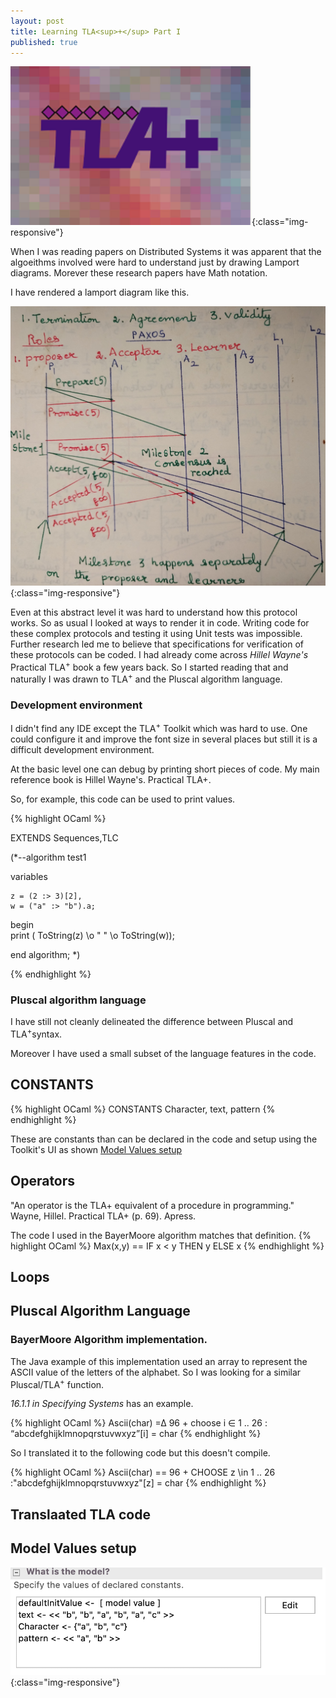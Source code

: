 ```yaml
---
layout: post
title: Learning TLA<sup>+</sup> Part I
published: true
---
```


![image-title-here](../images/TLAPlus.png){:class="img-responsive"} 

When I was reading papers on Distributed Systems it was apparent that the algoeithms involved
were hard to understand just by drawing Lamport diagrams. Morever these research papers have Math
notation.

I have rendered a lamport diagram like this.

![image-title-here](../images/Paxos.jpg){:class="img-responsive"}

Even at this abstract level it was hard to understand how this protocol works. So as usual I looked
at ways to render it in code. Writing code for these complex protocols and testing it using Unit tests
was impossible. Further research led me to believe that specifications for verification of these protocols
can be coded. 
I had already come across <i>Hillel Wayne's</i> Practical TLA<sup>+</sup> book a few years
back. So I started reading that and naturally I was drawn to TLA<sup>+</sup> and the Pluscal
algorithm language.

### Development environment

I didn't find any IDE except the TLA<sup>+</sup> Toolkit which was hard
to use. One could configure it and improve the font size in several places
but still it is a difficult development environment.

At the basic level one can debug by printing short pieces of code. My main
reference book is Hillel Wayne's. Practical TLA+.

So, for example, this code can be used to print values.

{% highlight OCaml %}

EXTENDS  Sequences,TLC

(*--algorithm test1

variables

    z = (2 :> 3)[2],
    w = ("a" :> "b").a;
begin    
    print ( ToString(z) \o "  " \o ToString(w));

end algorithm; *)

{% endhighlight %}



### Pluscal algorithm language
I have still not cleanly delineated the difference between Pluscal and TLA<sup>+</sup>syntax.

Moreover I have used a small subset of the language features in the code.

## CONSTANTS

{% highlight OCaml %}
CONSTANTS Character, text, pattern
{% endhighlight %}

These are constants than can be declared in the code and setup using the Toolkit's
UI as shown [Model Values setup](#model-values-setup-title) 

## Operators

"An operator is the TLA+ equivalent of a procedure in programming."
Wayne, Hillel. Practical TLA+ (p. 69). Apress. 

The code I used in the BayerMoore algorithm matches that definition.
{% highlight OCaml %}
Max(x,y) == IF x < y THEN y ELSE x
{% endhighlight %}
## Loops


## Pluscal Algorithm Language

### BayerMoore Algorithm implementation.

The Java example of this implementation used an array to represent the ASCII value of
the letters of the alphabet. So I was looking for a similar Pluscal/TLA<sup>+</sup> function.

_16.1.1 in Specifying Systems_ has an example. 

{% highlight OCaml %}
Ascii(char) =∆ 96 + choose i ∈ 1 .. 26 :
          “abcdefghijklmnopqrstuvwxyz”[i] = char
{% endhighlight %}

So I translated it to the following code but this doesn't compile.

{% highlight OCaml %}
Ascii(char) == 96 + CHOOSE z \in 1 .. 26 :"abcdefghijklmnopqrstuvwxyz"[z] = char
{% endhighlight %}

<script src="https://gist.github.com/mohanr/265bc7e9299c95890602aca7e372c75d.js"></script>

## Translaated TLA code

<script src="https://gist.github.com/mohanr/41c55a5a98ae7397aa34085994d631f7.js"></script>

## Model Values setup

![image-title-here](../images/modelvalues.png){:class="img-responsive"}

